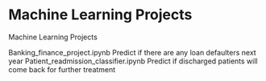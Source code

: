 # Machine Learning Projects
Machine Learning Projects

Banking_finance_project.ipynb
  Predict if there are any loan defaulters next year
Patient_readmission_classifier.ipynb
  Predict if discharged patients will come back for further treatment
